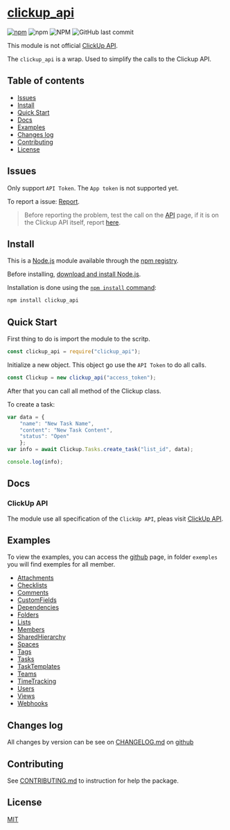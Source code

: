# [clickup_api](https://clickup.com/)

[![npm](https://img.shields.io/npm/v/clickup_api?style=flat-square)](https://www.npmjs.com/package/clickup_api)
![npm](https://img.shields.io/npm/dw/clickup_api?style=flat-square&)
![NPM](https://img.shields.io/npm/l/clickup_api?style=flat-square)
![GitHub last commit](https://img.shields.io/github/last-commit/lpg2709/clickup_api?style=flat-square)

This module is not official [ClickUp API](https://clickup.com/api).

The ```clickup_api``` is a wrap. Used to simplify the calls to the Clickup API.

## Table of contents

- [Issues](#issues)
- [Install](#install)
- [Quick Start](#quick-start)
- [Docs](#docs)
- [Examples](#examples)
- [Changes log](#changes-log)
- [Contributing](#contributing)
- [License](#license)

## Issues

Only support ```API Token```. The ```App token``` is not supported yet.

To report a issue: [Report](https://github.com/lpg2709/clickup_api/issues).

> Before reporting the problem, test the call on the [API](https://clickup.com/api) page, if it is on the Clickup API itself, report [here](https://feedback.clickup.com/).

## Install

This is a [Node.js](https://nodejs.org/en/) module available through the
[npm registry](https://www.npmjs.com/).

Before installing, [download and install Node.js](https://nodejs.org/en/download/).

Installation is done using the
[`npm install` command](https://docs.npmjs.com/getting-started/installing-npm-packages-locally):

```bash
npm install clickup_api
```

## Quick Start

First thing to do is import the module to the scritp.

```javascript
const clickup_api = require("clickup_api");
```

Initialize a new object. This object go use the ```API Token``` to do all calls.

```javascript
const Clickup = new clickup_api("access_token");
```

After that you can call all method of the Clickup class.

To create a task:

```javascript
var data = {
    "name": "New Task Name",
    "content": "New Task Content",
    "status": "Open"
    };
var info = await Clickup.Tasks.create_task("list_id", data);

console.log(info);
```

## Docs

### ClickUp API

The module use all specification of the ```ClickUp API```, pleas visit [ClickUp API](https://clickup.com/api).

## Examples

To view the examples, you can access the [github](https://github.com/lpg2709/clickup_api) page, in folder ```exemples``` you will find exemples for all member.

- [Attachments](https://github.com/lpg2709/clickup_api/tree/master/exemples/Attachments)
- [Checklists](https://github.com/lpg2709/clickup_api/tree/master/exemples/Checklists)
- [Comments](https://github.com/lpg2709/clickup_api/tree/master/exemples/Comments)
- [CustomFields](https://github.com/lpg2709/clickup_api/tree/master/exemples/CustomFields)
- [Dependencies](https://github.com/lpg2709/clickup_api/tree/master/exemples/Dependencies)
- [Folders](https://github.com/lpg2709/clickup_api/tree/master/exemples/Folders)
- [Lists](https://github.com/lpg2709/clickup_api/tree/master/exemples/Lists)
- [Members](https://github.com/lpg2709/clickup_api/tree/master/exemples/Members)
- [SharedHierarchy](https://github.com/lpg2709/clickup_api/tree/master/exemples/SharedHierarchy)
- [Spaces](https://github.com/lpg2709/clickup_api/tree/master/exemples/Spaces)
- [Tags](https://github.com/lpg2709/clickup_api/tree/master/exemples/Tags)
- [Tasks](https://github.com/lpg2709/clickup_api/tree/master/exemples/Tasks)
- [TaskTemplates](https://github.com/lpg2709/clickup_api/tree/master/exemples/TaskTemplates)
- [Teams](https://github.com/lpg2709/clickup_api/tree/master/exemples/Teams)
- [TimeTracking](https://github.com/lpg2709/clickup_api/tree/master/exemples/TimeTracking)
- [Users](https://github.com/lpg2709/clickup_api/tree/master/exemples/Users)
- [Views](https://github.com/lpg2709/clickup_api/tree/master/exemples/Views)
- [Webhooks](https://github.com/lpg2709/clickup_api/tree/master/exemples/Webhooks)

## Changes log

All changes by version can be see on [CHANGELOG.md](https://github.com/lpg2709/clickup_api/blob/master/CHANGELOG) on [github](https://github.com/lpg2709/clickup_api)

## Contributing

See [CONTRIBUTING.md](https://github.com/lpg2709/clickup_api/blob/master/CONTRIBUTING.md) to instruction for help the package.

## License

[MIT](LICENSE)
